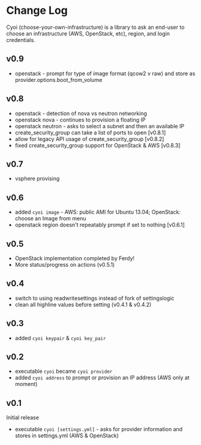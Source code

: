 Change Log
==========

Cyoi (choose-your-own-infrastructure) is a library to ask an end-user to choose an infrastructure (AWS, OpenStack, etc), region, and login credentials.

v0.9
----

- openstack - prompt for type of image format (qcow2 v raw) and store as provider.options.boot_from_volume

v0.8
----

- openstack - detection of nova vs neutron networking
- openstack nova - continues to provision a floating IP
- openstack neutron - asks to select a subnet and then an available IP
- create_security_group can take a list of ports to open [v0.8.1]
- allow for legacy API usage of create_security_group [v0.8.2]
- fixed create_security_group support for OpenStack & AWS [v0.8.3]

v0.7
----

- vsphere provising

v0.6
----

- added `cyoi image` - AWS: public AMI for Ubuntu 13.04; OpenStack: choose an Image from menu
- openstack region doesn't repeatably prompt if set to nothing [v0.6.1]

v0.5
----

- OpenStack implementation completed by Ferdy!
- More status/progress on actions (v0.5.1)

v0.4
----

- switch to using readwritesettings instead of fork of settingslogic
- clean all highline values before setting (v0.4.1 & v0.4.2)

v0.3
----

- added `cyoi keypair` & `cyoi key_pair`

v0.2
----

- executable `cyoi` became `cyoi provider`
- added `cyoi address` to prompt or provision an IP address (AWS only at moment)

v0.1
----

Initial release

- executable `cyoi [settings.yml]` - asks for provider information and stores in settings.yml (AWS & OpenStack)
